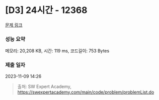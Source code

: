 # [D3] 24시간 - 12368 

[문제 링크](https://swexpertacademy.com/main/code/problem/problemDetail.do?contestProbId=AXsEBlLqedsDFARX) 

### 성능 요약

메모리: 20,208 KB, 시간: 119 ms, 코드길이: 753 Bytes

### 제출 일자

2023-11-09 14:26



> 출처: SW Expert Academy, https://swexpertacademy.com/main/code/problem/problemList.do